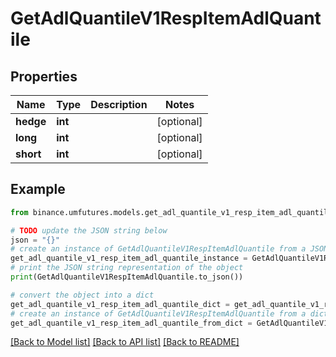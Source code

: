 # GetAdlQuantileV1RespItemAdlQuantile


## Properties

Name | Type | Description | Notes
------------ | ------------- | ------------- | -------------
**hedge** | **int** |  | [optional] 
**long** | **int** |  | [optional] 
**short** | **int** |  | [optional] 

## Example

```python
from binance.umfutures.models.get_adl_quantile_v1_resp_item_adl_quantile import GetAdlQuantileV1RespItemAdlQuantile

# TODO update the JSON string below
json = "{}"
# create an instance of GetAdlQuantileV1RespItemAdlQuantile from a JSON string
get_adl_quantile_v1_resp_item_adl_quantile_instance = GetAdlQuantileV1RespItemAdlQuantile.from_json(json)
# print the JSON string representation of the object
print(GetAdlQuantileV1RespItemAdlQuantile.to_json())

# convert the object into a dict
get_adl_quantile_v1_resp_item_adl_quantile_dict = get_adl_quantile_v1_resp_item_adl_quantile_instance.to_dict()
# create an instance of GetAdlQuantileV1RespItemAdlQuantile from a dict
get_adl_quantile_v1_resp_item_adl_quantile_from_dict = GetAdlQuantileV1RespItemAdlQuantile.from_dict(get_adl_quantile_v1_resp_item_adl_quantile_dict)
```
[[Back to Model list]](../README.md#documentation-for-models) [[Back to API list]](../README.md#documentation-for-api-endpoints) [[Back to README]](../README.md)


